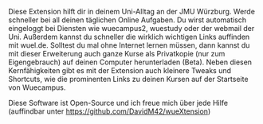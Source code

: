 Diese Extension hilft dir in deinem Uni-Alltag an der JMU Würzburg.
Werde schneller bei all deinen täglichen Online Aufgaben. Du wirst automatisch eingeloggt bei Diensten wie wuecampus2, wuestudy oder der webmail der Uni.
Außerdem kannst du schneller die wirklich wichtigen Links auffinden mit wuel.de.
Solltest du mal ohne Internet lernen müssen, dann kannst du mit dieser Erweiterung auch ganze Kurse als Privatkopie (nur zum Eigengebrauch) auf deinen Computer herunterladen (Beta).
Neben diesen Kernfähigkeiten gibt es mit der Extension auch kleinere Tweaks und Shortcuts, wie die prominenten Links zu deinen Kursen auf der Startseite von Wuecampus.


Diese Software ist Open-Source und ich freue mich über jede Hilfe (auffindbar unter https://github.com/DavidM42/wueXtension)